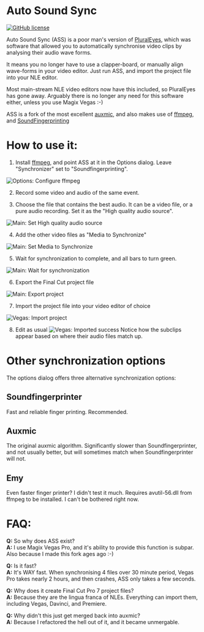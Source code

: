 # Auto Sound Sync
[![GitHub license](https://img.shields.io/github/license/osmanovv/auxmic)](https://github.com/osmanovv/auxmic/blob/master/LICENSE)

Auto Sound Sync (ASS) is a poor man's version of [PluralEyes](https://www.maxon.net/en/red-giant/pluraleyes), which was software that allowed you to automatically synchronise video clips by analysing their audio wave forms.

It means you no longer have to use a clapper-board, or manually align wave-forms in your video editor. Just run ASS, and import the project file into your NLE editor.

Most main-stream NLE video editors now have this included, so PluralEyes has gone away. Arguably there is no longer any need for this software either, unless you use Magix Vegas :-)

ASS is a fork of the most excellent [auxmic](https://github.com/osmanovv/auxmic), and also makes use of [ffmpeg](https://ffmpeg.org/), and [SoundFingerprinting](https://github.com/AddictedCS/soundfingerprinting)

# How to use it:

1. Install [ffmpeg](https://ffmpeg.org/), and point ASS at it in the Options dialog. Leave "Synchronizer" set to "Soundfingerprinting".

![Options: Configure ffmpeg](images/00-options.png?raw=true "Options: configure ffmpeg")

2. Record some video and audio of the same event.

3. Choose the file that contains the best audio. It can be a video file, or a pure audio recording. Set it as the "High quality audio source".

![Main: Set High quality audio source](images/01-set-high-quality.png?raw=true "Main: Set High quality audio source")

4. Add the other video files as "Media to Synchronize"

![Main: Set Media to Synchronize](images/02-set-media-to-sync.png?raw=true "Main: Set Media to Synchronize")

5. Wait for synchronization to complete, and all bars to turn green.

![Main: Wait for synchronization](images/03-wait-for-sync.png?raw=true "Main: Wait for synchronization")

6. Export the Final Cut project file

![Main: Export project](images/04-export-project.png?raw=true "Main: Export project")

7. Import the project file into your video editor of choice

![Vegas: Import project](images/05-import-project.png?raw=true "Vegas: Import project")

8. Edit as usual
![Vegas: Imported success](images/06-import-success.png?raw=true "Vegas: Imported success")
Notice how the subclips appear based on where their audio files match up.

# Other synchronization options
The options dialog offers three alternative synchronization options:

## Soundfingerprinter
Fast and reliable finger printing. Recommended.

## Auxmic
The original auxmic algorithm. Significantly slower than Soundfingerprinter, and not usually better, but will sometimes match when Soundfingerprinter will not.

## Emy
Even faster finger printer? I didn't test it much. Requires avutil-56.dll from ffmpeg to be installed. I can't be bothered right now.

# FAQ:

**Q:** So why does ASS exist?  
**A:** I use Magix Vegas Pro, and it's ability to provide this function is subpar. Also because I made this fork ages ago :-)

**Q:** Is it fast?  
**A:** It's WAY fast. When synchronising 4 files over 30 minute period, Vegas Pro takes nearly 2 hours, and then crashes, ASS only takes a few seconds.

**Q:** Why does it create Final Cut Pro 7 project files?  
**A:** Because they are the lingua franca of NLEs. Everything can import them, including Vegas, Davinci, and Premiere.

**Q:** Why didn't this just get merged back into auxmic?  
**A:** Because I refactored the hell out of it, and it became unmergable.


